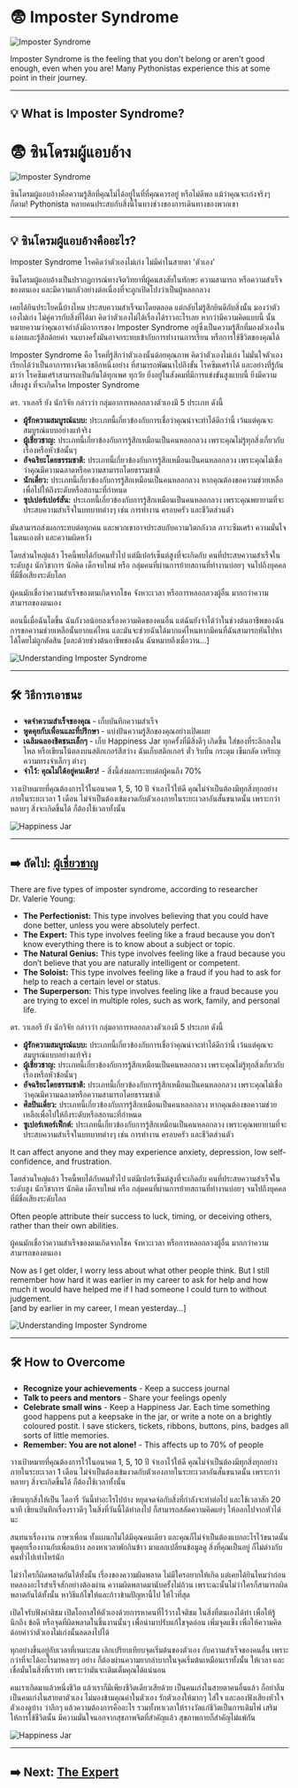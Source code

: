 # 😨 Imposter Syndrome

![Imposter Syndrome](assets/Imposter1.png)

Imposter Syndrome is the feeling that you don't belong or aren't good enough, even when you are! Many Pythonistas experience this at some point in their journey.  

---

## 💡 What is Imposter Syndrome?

# 😨 ซินโดรมผู้แอบอ้าง

![Imposter Syndrome](assets/Imposter1.png)

ซินโดรมผู้แอบอ้างคือความรู้สึกที่คุณไม่ได้อยู่ในที่ที่คุณควรอยู่ หรือไม่ดีพอ แม้ว่าคุณจะเก่งจริงๆ ก็ตาม! Pythonista หลายคนประสบกับสิ่งนี้ในบางช่วงของการเดินทางของพวกเขา

---

## 💡 ซินโดรมผู้แอบอ้างคืออะไร?

Imposter Syndrome โรคคิดว่าตัวเองไม่เก่ง ไม่มีค่าในสายตา 'ตัวเอง'  

ซินโดรมผู้แอบอ้างเป็นปรากฏการณ์ทางจิตวิทยาที่ผู้คนสงสัยในทักษะ ความสามารถ หรือความสำเร็จของตนเอง และมีความกลัวอย่างต่อเนื่องที่จะถูกเปิดโปงว่าเป็นผู้หลอกลวง

เคยได้ยินประโยคนี้บ้างไหม ประสบความสำเร็จมาโดยตลอด แต่กลับไม่รู้สึกยินดีกับสิ่งนั้น มองว่าตัวเองไม่เก่ง ไม่คู่ควรกับสิ่งที่ได้มา คิดว่าตัวเองไม่ได้เรื่องได้ราวอะไรเลย หากว่ามีความคิดแบบนี้ นั้นหมายความว่าคุณอาจกำลังมีอาการของ Imposter Syndrome อยู่ซึ่งเป็นความรู้สึกที่มองตัวเองในแง่ลบและรู้สึกด้อยค่า จนบางครั้งมันอาจกระทบเข้ากับการทำงานการเรียน หรือการใช้ชีวิตของคุณได้ 

Imposter Syndrome คือ โรคที่รู้สึกว่าตัวเองนั้นด้อยคุณภาพ คิดว่าตัวเองไม่เก่ง ไม่มั่นใจตัวเอง เรียกได้ว่าเป็นอาการทางจิตเวชอีกหนึ่งอย่าง ที่สามารถพัฒนาไปถึงขั้น โรคซึมเศร้าได้ และอย่างที่รู้กันมาว่า โรคซึมเศร้าสามารถเป็นกันได้ทุกเพศ ทุกวัย ยิ่งอยู่ในสังคมที่มีการแข่งขันสูงแบบนี้ ยิ่งมีความเสี่ยงสูง ที่จะเกิดโรค Imposter Syndrome 

ดร. วาเลอรี ยัง นักวิจัย กล่าวว่า กลุ่มอาการหลอกลวงตัวเองมี 5 ประเภท ดังนี้

- **ผู้รักความสมบูรณ์แบบ:** ประเภทนี้เกี่ยวข้องกับการเชื่อว่าคุณน่าจะทำได้ดีกว่านี้ เว้นแต่คุณจะสมบูรณ์แบบอย่างแท้จริง
- **ผู้เชี่ยวชาญ:** ประเภทนี้เกี่ยวข้องกับการรู้สึกเหมือนเป็นคนหลอกลวง เพราะคุณไม่รู้ทุกสิ่งเกี่ยวกับเรื่องหรือหัวข้อนั้นๆ
- **อัจฉริยะโดยธรรมชาติ:** ประเภทนี้เกี่ยวข้องกับการรู้สึกเหมือนเป็นคนหลอกลวง เพราะคุณไม่เชื่อว่าคุณมีความฉลาดหรือความสามารถโดยธรรมชาติ
- **นักเดี่ยว:** ประเภทนี้เกี่ยวข้องกับการรู้สึกเหมือนเป็นคนหลอกลวง หากคุณต้องขอความช่วยเหลือเพื่อไปให้ถึงระดับหรือสถานะที่กำหนด
- **ซุปเปอร์เปอร์สัน:** ประเภทนี้เกี่ยวข้องกับการรู้สึกเหมือนเป็นคนหลอกลวง เพราะคุณพยายามที่จะประสบความสำเร็จในบทบาทต่างๆ เช่น การทำงาน ครอบครัว และชีวิตส่วนตัว

มันสามารถส่งผลกระทบต่อทุกคน และพวกเขาอาจประสบกับความวิตกกังวล ภาวะซึมเศร้า ความมั่นใจในตนเองต่ำ และความผิดหวัง

โดยส่วนใหญ่แล้ว โรคนี้พบได้กับคนทั่วไป แต่มีเปอร์เซ็นต์สูงที่จะเกิดกับ คนที่ประสบความสำเร็จในระดับสูง นักวิชาการ นักคิด เด็กจบใหม่ หรือ กลุ่มคนที่ผ่านการย้ายสถานที่ทำงานบ่อยๆ จนไปถึงบุคคลที่มีชื่อเสียงระดับโลก 

ผู้คนมักเชื่อว่าความสำเร็จของตนเกิดจากโชค จังหวะเวลา หรือการหลอกลวงผู้อื่น มากกว่าความสามารถของตนเอง

ตอนนี้เมื่อฉันโตขึ้น ฉันกังวลน้อยลงเรื่องความคิดของคนอื่น แต่ฉันยังจำได้ว่าในช่วงต้นอาชีพของฉันการขอความช่วยเหลือนั้นยากแค่ไหน และมันจะช่วยฉันได้มากแค่ไหนหากมีคนที่ฉันสามารถหันไปหาได้โดยไม่ถูกตัดสิน
[และด้วยช่วงต้นอาชีพของฉัน ฉันหมายถึงเมื่อวาน...]

![Understanding Imposter Syndrome](assets/Imposter2.jpg)

---

## 🛠️ วิธีการเอาชนะ

- **จดจำความสำเร็จของคุณ** - เก็บบันทึกความสำเร็จ
- **พูดคุยกับเพื่อนและที่ปรึกษา** - แบ่งปันความรู้สึกของคุณอย่างเปิดเผย
- **เฉลิมฉลองชิตชนะเล็กๆ** - เก็บ Happiness Jar ทุกครั้งที่มีสิ่งดีๆ เกิดขึ้น ใส่ของที่ระลึกลงในโหล หรือเขียนโน้ตลงบนสติกเกอร์สีสว่าง ฉันเก็บสติกเกอร์ ตั๋ว ริบบิ้น กระดุม เข็มกลัด เหรียญ ความทรงจำเล็กๆ ต่างๆ
- **จำไว้: คุณไม่ได้อยู่คนเดียว!** - สิ่งนี้ส่งผลกระทบต่อผู้คนถึง 70%

วางเป้าหมายที่คุณต้องการไว้ในอนาคต 1, 5, 10 ปี
จำเอาไว้ให้ดี คุณไม่จำเป็นต้องมีทุกสิ่งทุกอย่างภายในระยะเวลา 1 เดือน ไม่จำเป็นต้องเข้มงวดกับตัวเองภายในระยะเวลาอันสั้นขนาดนั้น เพราะกว่าหลายๆ สิ่งจะเกิดขึ้นได้ ก็ต้องใช้เวลาทั้งนั้น

![Happiness Jar](assets/happiness.jpg)

---

## ➡️ ถัดไป: [ผู้เชี่ยวชาญ](the-expert.md)

There are five types of imposter syndrome, according to researcher Dr. Valerie Young:  

- **The Perfectionist:** This type involves believing that you could have done better, unless you were absolutely perfect.  
- **The Expert:** This type involves feeling like a fraud because you don’t know everything there is to know about a subject or topic.  
- **The Natural Genius:** This type involves feeling like a fraud because you don’t believe that you are naturally intelligent or competent.  
- **The Soloist:** This type involves feeling like a fraud if you had to ask for help to reach a certain level or status.  
- **The Superperson:** This type involves feeling like a fraud because you are trying to excel in multiple roles, such as work, family, and personal life.

ดร. วาเลอรี ยัง นักวิจัย กล่าวว่า กลุ่มอาการหลอกลวงตัวเองมี 5 ประเภท ดังนี้

- **ผู้รักความสมบูรณ์แบบ:** ประเภทนี้เกี่ยวข้องกับการเชื่อว่าคุณน่าจะทำได้ดีกว่านี้ เว้นแต่คุณจะสมบูรณ์แบบอย่างแท้จริง
- **ผู้เชี่ยวชาญ:** ประเภทนี้เกี่ยวข้องกับการรู้สึกเหมือนเป็นคนหลอกลวง เพราะคุณไม่รู้ทุกสิ่งเกี่ยวกับเรื่องหรือหัวข้อนั้นๆ
- **อัจฉริยะโดยธรรมชาติ:** ประเภทนี้เกี่ยวข้องกับการรู้สึกเหมือนเป็นคนหลอกลวง เพราะคุณไม่เชื่อว่าคุณมีความฉลาดหรือความสามารถโดยธรรมชาติ
- **ศิลปินเดี่ยว:** ประเภทนี้เกี่ยวข้องกับการรู้สึกเหมือนเป็นคนหลอกลวง หากคุณต้องขอความช่วยเหลือเพื่อไปให้ถึงระดับหรือสถานะที่กำหนด
- **ซูเปอร์เพอร์เฟ็กต์:** ประเภทนี้เกี่ยวข้องกับการรู้สึกเหมือนเป็นคนหลอกลวง เพราะคุณพยายามที่จะประสบความสำเร็จในบทบาทต่างๆ เช่น การทำงาน ครอบครัว และชีวิตส่วนตัว

It can affect anyone and they may experience anxiety, depression, low self-confidence, and frustration. 

โดยส่วนใหญ่แล้ว โรคนี้พบได้กับคนทั่วไป แต่มีเปอร์เซ็นต์สูงที่จะเกิดกับ คนที่ประสบความสำเร็จในระดับสูง นักวิชาการ นักคิด เด็กจบใหม่ หรือ กลุ่มคนที่ผ่านการย้ายสถานที่ทำงานบ่อยๆ  จนไปถึงบุคคลที่มีชื่อเสียงระดับโลก 

Often people attribute their success to luck, timing, or deceiving others, rather than their own abilities.  

ผู้คนมักเชื่อว่าความสำเร็จของตนเกิดจากโชค จังหวะเวลา หรือการหลอกลวงผู้อื่น มากกว่าความสามารถของตนเอง

Now as I get older, I worry less about what other people think. But I still remember how hard it was earlier in my career to ask for help and how much it would have helped me if I had someone I could turn to without judgement.  
[and by earlier in my career, I mean yesterday…]


![Understanding Imposter Syndrome](assets/Imposter2.jpg)

---

## 🛠️ How to Overcome

- **Recognize your achievements** - Keep a success journal
- **Talk to peers and mentors** - Share your feelings openly
- **Celebrate small wins** - Keep a Happiness Jar. Each time something good happens put a keepsake in the jar, or write a note on a brightly coloured postit. I save stickers, tickets, ribbons, buttons, pins, badges all sorts of little memories. 
- **Remember: You are not alone!** - This affects up to 70% of people  

วางเป้าหมายที่คุณต้องการไว้ในอนาคต 1, 5, 10 ปี
จำเอาไว้ให้ดี คุณไม่จำเป็นต้องมีทุกสิ่งทุกอย่างภายในระยะเวลา 1 เดือน ไม่จำเป็นต้องเข้มงวดกับตัวเองภายในระยะเวลาอันสั้นขนาดนั้น เพราะกว่าหลายๆ สิ่งจะเกิดขึ้นได้ ก็ต้องใช้เวลาทั้งนั้น

เขียนทุกสิ่งให้เป็น ไดอารี่ วันนี้ทำอะไรไปบ้าง
หยุดจดจ่อกับสิ่งที่กำลังจะทำต่อไป และใช้เวลาสัก 20 นาที เขียนบันทึกเรื่องราวดีๆ ในสิ่งที่วันนี้ได้ทำลงไป ก็สามารถสลัดความคิดแย่ๆ ให้ออกไปจากหัวได้นะ

สนทนาเรื่องงาน ภาษาเพื่อน
ทั้งแผนกไม่ได้มีคุณคนเดียว และคุณก็ไม่จำเป็นต้องแบกอะไรไว้ขนาดนั้น พูดคุยเรื่องงานกับเพื่อนบ้าง ลองหาเวลาพักกินข้าว มาแลกเปลี่ยนข้อมูลดู สิ่งที่คุณเป็นอยู่ ก็ไม่ต่างกับคนทั่วไปเท่าไหร่นัก

ไม่ว่าใครก็ผิดพลาดกันได้ทั้งนั้น
เรื่องของความผิดพลาด ไม่มีใครอยากให้เกิด แต่เคยได้ยินไหมว่าก่อนทดลองอะไรสำเร็จสักอย่างต้องผ่าน ความผิดพลาดมานับครั้งไม่ถ้วน เพราะฉะนั้นไม่ว่าใครก็สามารถผิดพลาดกันได้ทั้งนั้น หาวิธีแก้ไขให้และก้าวข้ามปัญหานี้ไป ให้ไวที่สุด

เปิดใจรับฟังคำติชม
เปิดโอกาสให้ตัวเองด้วยการหาคนที่ไว้วางใจติชม ในสิ่งที่ตนเองได้ทำ เพื่อให้รู้นึกถึง ข้อดี หรือจุดที่ผิดพลาดในชิ้นงานนั้นๆ เพื่อนำมาปรับแก้ไขจุดอ่อน เพิ่มจุดแข็ง เพื่อให้ความคิดด้อยค่าว่าตัวเองไม่เก่งนั้นลดลงไปได้

ทุกอย่างขึ้นอยู่กับเวลาที่เหมาะสม 
เลิกเปรียบเทียบจุดเริ่มต้นของตัวเอง กับความสำเร็จของคนอื่น เพราะกว่าที่จะได้อะไรมาหลายๆ อย่าง ก็ต้องผ่านความยากลำบากในจุดเริ่มต้นเหมือนเราทั้งนั้น ให้เวลา และเชื่อมั่นในสิ่งที่เราทำ เพราะว่ามันจะเติมเต็มคุณได้แน่นอน   

คนเราเกิดมาแล้วหนึ่งชีวิต แล้วเราก็มีเพียงชีวิตเดียวเสียด้วย เป็นคนเก่งในสายตาคนอื่นแล้ว ก็อย่าลืมเป็นคนเก่งในสายตาตัวเอง ไม่มองข้ามคุณค่าในตัวเอง รักตัวเองให้มากๆ ใส่ใจ และลองฟังเสียงหัวใจตัวเองดูบ้าง ว่าลึกๆ แล้วความต้องการคืออะไร รวมทั้งหาเวลาให้รางวัลแก่ชีวิตเป็นการเติมไฟ เสริมให้การใช้ชีวิตนั้น มีความมั่นใจนอกจากสุขภาพจิตที่สำคัญแล้ว สุขภาพกายก็สำคัญไม่แพ้กัน 

![Happiness Jar](assets/happiness.jpg)

---

## ➡️ Next: [The Expert](the-expert.md)
